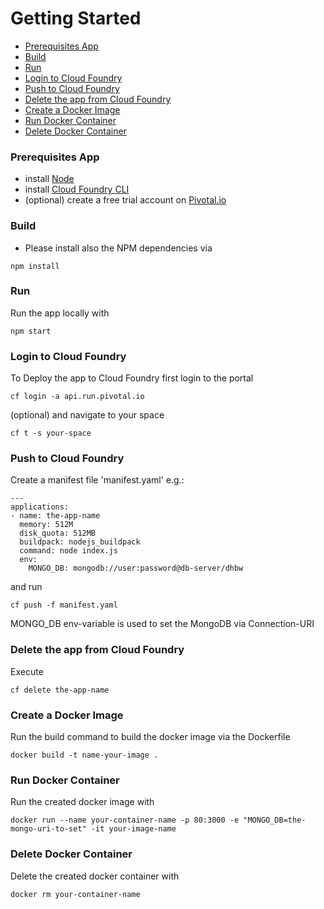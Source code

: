 Getting Started
===

* [Prerequisites App](#prerequisites)
* [Build](#build)
* [Run](#run)
* [Login to Cloud Foundry](#login-to-cf)
* [Push to Cloud Foundry](#push-to-cf)
* [Delete the app from Cloud Foundry](#delete-the-app)
* [Create a Docker Image](#create-docker-img)
* [Run Docker Container](#run-docker-container)
* [Delete Docker Container](#delete-docker-container)


### <a name="prerequisites"></a> Prerequisites App

* install [Node](https://nodejs.org/)
* install [Cloud Foundry CLI](https://pivotal.io/de/platform/pcf-tutorials/getting-started-with-pivotal-cloud-foundry/install-the-cf-cli)
* (optional) create a free trial account on [Pivotal.io](https://pivotal.io/platform/pcf-tutorials/getting-started-with-pivotal-cloud-foundry/introduction)

### <a name="build"></a> Build

* Please install also the NPM dependencies via

```
npm install
```

### <a name="run"></a> Run

Run the app locally with

```
npm start
```

### <a name="login-to-cf"/> Login to Cloud Foundry

To Deploy the app to Cloud Foundry first login to the portal

```
cf login -a api.run.pivotal.io
```

(optional) and navigate to your space

```
cf t -s your-space
```

### <a name="push-to-cf"/> Push to Cloud Foundry

Create a manifest file 'manifest.yaml' e.g.:

```
---
applications:
- name: the-app-name
  memory: 512M
  disk_quota: 512MB
  buildpack: nodejs_buildpack
  command: node index.js
  env:
    MONGO_DB: mongodb://user:password@db-server/dhbw
```

and run

```
cf push -f manifest.yaml
```

MONGO_DB env-variable is used to set the MongoDB via Connection-URI

### <a name="delete-the-app"/> Delete the app from Cloud Foundry

Execute

```
cf delete the-app-name
```

### <a name="create-docker-img"/> Create a Docker Image

Run the build command to build the docker image via the Dockerfile

```
docker build -t name-your-image .
```

### <a name="run-docker-container"/> Run Docker Container

Run the created docker image with

```
docker run --name your-container-name -p 80:3000 -e "MONGO_DB=the-mongo-uri-to-set" -it your-image-name
```

### <a name="delete-docker-container"/> Delete Docker Container

Delete the created docker container with

```
docker rm your-container-name
```
